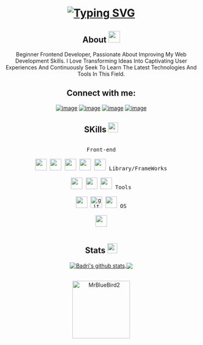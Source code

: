 <div align="center">
  
# [![Typing SVG](https://readme-typing-svg.demolab.com?font=Fira+Code&pause=1000&color=2C944E&random=false&width=435&lines=I'm+Ahmed+Osama+Front-End+Developer+%F0%9F%91%8B+a)](https://git.io/typing-svg)

## About <img src = "https://raw.githubusercontent.com/MartinHeinz/MartinHeinz/master/wave.gif" width = 30px> 

Beginner Frontend Developer, Passionate About Improving My Web Development Skills. I Love Transforming Ideas Into Captivating User Experiences And Continuously Seek To Learn The Latest Technologies And Tools In This Field.




 ## Connect with me:


[![image](https://img.shields.io/badge/LinkedIn-0077B5?style=for-the-badge&logo=linkedin&logoColor=white)](https://www.linkedin.com/in/ahmed-osama-bb2812192/)
[![image](https://img.shields.io/badge/Instagram-E4405F?style=for-the-badge&logo=instagram&logoColor=white)](https://www.instagram.com/ahmed_osama_611/?fbclid)
[![image](https://img.shields.io/badge/Gmail-D14836?style=for-the-badge&logo=gmail&logoColor=white)](mailto:anahmada611@gmail.com)
[![image](https://img.shields.io/badge/WebSite-000000?style=for-the-badge&logo=web&logoColor=white)](https://ahmedosama0js.github.io/my-page/)


  ## SKills <img src = "https://media2.giphy.com/media/QssGEmpkyEOhBCb7e1/giphy.gif?cid=ecf05e47a0n3gi1bfqntqmob8g9aid1oyj2wr3ds3mg700bl&rid=giphy.gif" width = 26px> </h2>

<p style="display: inline-block;" align="center">
  <kbd>
    <kbd>Front-end</kbd>
    <br>
    <br>
    <img width="30px" src="https://cdn.jsdelivr.net/gh/devicons/devicon/icons/html5/html5-original.svg" /> 
    <img width="30px" src="https://cdn.jsdelivr.net/gh/devicons/devicon/icons/css3/css3-plain.svg" /> 
    <img width="30px" src="https://cdn.jsdelivr.net/gh/devicons/devicon/icons/javascript/javascript-original.svg" />
    <img width="30px" src="https://cdn.jsdelivr.net/gh/devicons/devicon/icons/typescript/typescript-original.svg" />
    <img width="30px" src="https://cdn.jsdelivr.net/gh/devicons/devicon/icons/sass/sass-original.svg" /> 
  </kbd>
  <kbd>
    <kbd>Library/FrameWorks</kbd>
    <br>
    <br>
    <img width="30px" src="https://cdn.jsdelivr.net/gh/devicons/devicon/icons/tailwindcss/tailwindcss-plain.svg" />
    <img width="30px" src="https://cdn.jsdelivr.net/gh/devicons/devicon/icons/bootstrap/bootstrap-original.svg" />
    <img width="30px" src="https://cdn.jsdelivr.net/gh/devicons/devicon/icons/react/react-original.svg" />
  </kbd>
  <kbd>
    <kbd>Tools</kbd>
    <br>
    <br>
    <img width="30px" src="https://cdn.jsdelivr.net/gh/devicons/devicon/icons/vscode/vscode-original.svg" />
     <img src="https://www.vectorlogo.zone/logos/git-scm/git-scm-icon.svg" alt="git" width="30" height="30"/> 
    <img width="30px" src="https://github.com/termux/termux-app/raw/master/app/src/main/res/mipmap-xxxhdpi/ic_launcher.png" />
  </kbd>
  <kbd>
    <kbd>OS</kbd>
    <br>
    <br>
    <img width="30px" src="https://cdn.jsdelivr.net/gh/devicons/devicon/icons/windows8/windows8-original.svg" />
  </kbd>
</p>


## Stats <img src="https://media.giphy.com/media/iY8CRBdQXODJSCERIr/giphy.gif" width="26">

<a href="https://github.com/anuraghazra/github-readme-stats">
  <img align="center" src="https://github-readme-stats.anuraghazra1.vercel.app/api?username=AhmedOsama0js&show_icons=true&include_all_commits=true&theme=onedark" alt="Badri's github stats" />
</a>
<a href="https://github.com/anuraghazra/github-readme-stats">
  <!-- Change the `github-readme-stats.anuraghazra1.vercel.app` to `github-readme-stats.vercel.app`  -->
  <img align="center" src="https://github-readme-stats.anuraghazra1.vercel.app/api/top-langs/?username=AhmedOsama0js&layout=compact&theme=onedark" />
</a>
<br />
<br />
<p align="center">
  <img align="center" height="150em" src="https://github-readme-streak-stats.herokuapp.com/?user=AhmedOsama0js&theme=onedark" alt="MrBlueBird2" />
</p>

</div>
